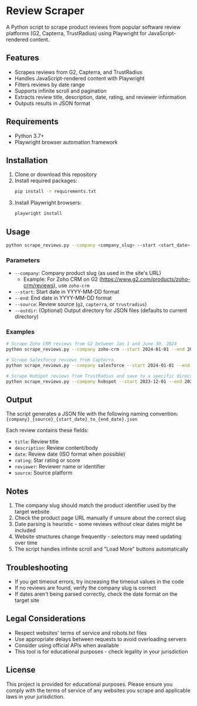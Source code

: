 # Review Scraper

A Python script to scrape product reviews from popular software review platforms (G2, Capterra, TrustRadius) using Playwright for JavaScript-rendered content.

## Features

- Scrapes reviews from G2, Capterra, and TrustRadius
- Handles JavaScript-rendered content with Playwright
- Filters reviews by date range
- Supports infinite scroll and pagination
- Extracts review title, description, date, rating, and reviewer information
- Outputs results in JSON format

## Requirements

- Python 3.7+
- Playwright browser automation framework

## Installation

1. Clone or download this repository
2. Install required packages:
   ```bash
   pip install -r requirements.txt
   ```
3. Install Playwright browsers:
   ```bash
   playwright install
   ```

## Usage

```bash
python scrape_reviews.py --company <company_slug> --start <start_date> --end <end_date> --source <source>
```

### Parameters

- `--company`: Company product slug (as used in the site's URL)
  - Example: For Zoho CRM on G2 (https://www.g2.com/products/zoho-crm/reviews), use `zoho-crm`
- `--start`: Start date in YYYY-MM-DD format
- `--end`: End date in YYYY-MM-DD format
- `--source`: Review source (`g2`, `capterra`, or `trustradius`)
- `--outdir`: (Optional) Output directory for JSON files (defaults to current directory)

### Examples

```bash
# Scrape Zoho CRM reviews from G2 between Jan 1 and June 30, 2024
python scrape_reviews.py --company zoho-crm --start 2024-01-01 --end 2024-06-30 --source g2

# Scrape Salesforce reviews from Capterra
python scrape_reviews.py --company salesforce --start 2024-01-01 --end 2024-03-31 --source capterra

# Scrape HubSpot reviews from TrustRadius and save to a specific directory
python scrape_reviews.py --company hubspot --start 2023-12-01 --end 2024-05-31 --source trustradius --outdir ./reviews
```

## Output

The script generates a JSON file with the following naming convention:
`{company}_{source}_{start_date}_to_{end_date}.json`

Each review contains these fields:
- `title`: Review title
- `description`: Review content/body
- `date`: Review date (ISO format when possible)
- `rating`: Star rating or score
- `reviewer`: Reviewer name or identifier
- `source`: Source platform

## Notes

1. The company slug should match the product identifier used by the target website
2. Check the product page URL manually if unsure about the correct slug
3. Date parsing is heuristic - some reviews without clear dates might be included
4. Website structures change frequently - selectors may need updating over time
5. The script handles infinite scroll and "Load More" buttons automatically

## Troubleshooting

- If you get timeout errors, try increasing the timeout values in the code
- If no reviews are found, verify the company slug is correct
- If dates aren't being parsed correctly, check the date format on the target site

## Legal Considerations

- Respect websites' terms of service and robots.txt files
- Use appropriate delays between requests to avoid overloading servers
- Consider using official APIs when available
- This tool is for educational purposes - check legality in your jurisdiction

## License

This project is provided for educational purposes. Please ensure you comply with the terms of service of any websites you scrape and applicable laws in your jurisdiction.
